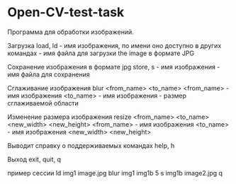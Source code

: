 # Open-CV-test-task

Программа для обработки изображений.

Загрузка 
load, ld
<name> - имя изображения, по имени оно доступно в других командах
<filename> - имя файла для загрузки the image в формате JPG

Сохранение изображения в формате jpg
store, s <name> <filename>
<name> - имя изображения 
<filename> - имя файла для сохранения

Сглаживание изображения
blur <from_name> <to_name> <size>
<from_name> - имя изображения
<to_name> - имя изображения
<size> - размер сглаживаемой области

Изменение размера изображения
resize <from_name> <to_name> <new_width> <new_height>
<from_name> - имя изображения
<to_name> - имя изображения
<new_width>
<new_height>

Выводит справку о поддерживаемых командах
help, h

Выход
exit, quit, q

пример сессии
ld img1 image.jpg
blur img1 img1b 5
s img1b image2.jpg
q

